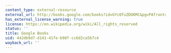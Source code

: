 ```yaml
---
content_type: external-resource
external_url: http://books.google.com/books?id=GYcOfuZDOKMC&pg=PAfrontcover
has_external_license_warning: true
license: https://en.wikipedia.org/wiki/All_rights_reserved
status: ''
title: Google Books
uid: 442db9d7-d141-41fe-b98f-cc6d2ca5b7c4
wayback_url: ''
---
```

